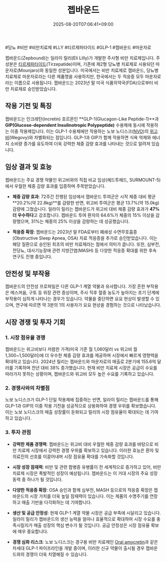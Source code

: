 ﻿---
title: "젭바운드"
date: 2025-08-20T07:06:41+09:00
lastmod: 2025-08-20T07:06:41+09:00
type: docs
sidebar:
  open: true
weight: 18
---
<div style="display:none">
  <meta property="article:published_time" content="2025-08-19T22:06:41Z" />
  <meta property="article:modified_time" content="2025-08-19T22:06:41Z" />
</div>
#당뇨 #비만 #비만치료제 #LLY #티르제파타이드 #GLP-1 #젭바운드 #마운자로

젭바운드(Zepbound)는 일라이 릴리(Eli Lilly)가 개발한 주사형 비만 치료제입니다. 주성분은 [티르제파타이드](/industry-study/티르제파타이드/)(Tirzepatide)이며, 기존에 제2형 당뇨병 치료제로 사용되던 마운자로(Mounjaro)와 동일한 성분입니다. 미국에서는 비만 치료제로 젭바운드, 당뇨병 치료제로 마운자로라는 다른 제품명을 사용하지만, 한국에서는 두 적응증 모두 마운자로라는 이름으로 사용됩니다. 젭바운드는 2023년 말 미국 식품의약국(FDA)으로부터 비만 치료제로 승인받았습니다.

## 작용 기전 및 특징

젭바운드는 인크레틴(incretin) 호르몬인 **GLP-1(Glucagon-Like Peptide-1)**과 **GIP(Glucose-dependent Insulinotropic Polypeptide)** 수용체에 동시에 작용하는 이중 작용제입니다. 이는 GLP-1 수용체에만 작용하는 노보 노디스크([NVO](/company-analysis/nvo/))의 [위고비](/industry-study/위고비/)(Wegovy)와 차별화되는 점입니다. GLP-1과 GIP가 함께 작용하면 식욕 억제와 에너지 소비량 증가를 유도하여 더욱 강력한 체중 감량 효과를 나타내는 것으로 알려져 있습니다.

## 임상 결과 및 효능

젭바운드는 주요 경쟁 약물인 위고비와의 직접 비교 임상(헤드투헤드, SURMOUNT-5)에서 우월한 체중 감량 효과를 입증하며 주목받았습니다.

- **체중 감량 효과**: 72주간 진행된 임상에서 젭바운드 투여군은 시작 체중 대비 평균 **20.2%(약 22.8kg)**를 감량한 반면, 위고비 투여군은 평균 13.7%(약 15.0kg) 감량에 그쳤습니다. 일라이 릴리는 젭바운드가 위고비 대비 체중 감량 효과가 **47% 더 우수하다**고 강조합니다. 젭바운드 투여 환자의 64.6%가 체중의 15% 이상을 감량했으며, 31%는 체중의 25% 이상을 감량하는 데 성공했습니다.
    
- **적응증 확장**: 젭바운드는 2023년 말 FDA로부터 폐쇄성 수면무호흡증(Obstructive Sleep Apnea, OSA) 치료 적응증을 추가로 승인받았습니다. 이는 해당 질환으로 승인된 최초의 비만 치료제라는 점에서 의미가 큽니다. 또한, 심부전, 전당뇨, 대사기능장애 관련 지방간염(MASH) 등 다양한 적응증 확대를 위한 후속 연구도 진행 중입니다.

## 안전성 및 부작용

젭바운드의 안전성 프로파일은 다른 GLP-1 계열 약물과 유사합니다. 가장 흔한 부작용은 메스꺼움, 구토 등 위장 관련 증상이며, 주사 직후 혈중 농도가 높아지는 초기 단계에 부작용이 심하게 나타나는 경우가 있습니다. 약물을 중단하면 요요 현상이 발생할 수 있으며, 연구에 따르면 약 3분의 1의 사용자가 요요 현상을 경험하는 것으로 나타났습니다.

## 시장 경쟁 및 투자 기회

### **1. 시장 점유율 경쟁**

젭바운드는 위고비보다 저렴한 가격(미국 기준 월 1,060달러 vs 위고비 월 1,300~1,500달러)에 더 우수한 체중 감량 효과를 제공하며 시장에서 빠르게 영향력을 확대하고 있습니다. 2024년 릴리는 젭바운드와 마운자로의 매출로 2분기에 155.6억 달러를 기록하며 전년 대비 38% 증가했습니다. 현재 비만 치료제 시장은 공급이 수요를 따라가지 못하는 상황이며, 젭바운드와 위고비 모두 높은 수요를 기록하고 있습니다.

### **2. 경쟁사와의 차별점**

노보 노디스크가 GLP-1 단일 작용제에 집중하는 반면, 일라이 릴리는 젭바운드를 통해 GLP-1과 GIP의 이중 작용 기전을 성공적으로 상용화하여 경쟁 우위를 확보했습니다. 이는 노보 노디스크의 매출 성장률이 둔화되고 릴리의 시장 점유율이 확대되는 데 기여하고 있습니다.

### **3. 투자 관점**

- **강력한 제품 경쟁력**: 젭바운드는 위고비 대비 우월한 체중 감량 효과를 바탕으로 비만 치료제 시장에서 강력한 경쟁 우위를 확보하고 있습니다. 이러한 효능은 환자 및 의료진의 선호를 이끌어내며 시장 점유율 확대를 가속화할 것입니다.

- **시장 성장 잠재력**: 비만 및 관련 합병증 유병률이 전 세계적으로 증가하고 있어, 비만 치료제 시장은 폭발적인 성장이 예상됩니다. 젭바운드는 이 거대 시장의 주요 성장 동력 중 하나가 될 것입니다.

- **다양한 적응증 확장**: OSA 승인과 함께 심부전, MASH 등으로의 적응증 확장은 젭바운드의 시장 가치를 더욱 높일 잠재력이 있습니다. 이는 제품의 수명주기를 연장하고 매출 기반을 다각화하는 데 기여합니다.

- **생산 및 공급 안정성**: 현재 GLP-1 계열 약물 시장은 공급 부족에 시달리고 있습니다. 일라이 릴리가 젭바운드의 생산 능력을 얼마나 효율적으로 확대하여 시장 수요를 충족시킬지가 매출 성장의 핵심 변수가 될 것입니다. 공급 안정성은 시장 점유율 확보에 매우 중요합니다.

- **경쟁 심화 리스크**: 노보 노디스크는 경구용 비만 치료제인 [Oral amycretin](/industry-study/oral-amycretin/)과 같은 차세대 GLP-1 파이프라인을 개발 중이며, 이러한 신규 약물이 출시될 경우 젭바운드와의 경쟁이 더욱 치열해질 수 있습니다.
